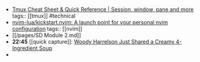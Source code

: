 - [Tmux Cheat Sheet & Quick Reference | Session, window, pane and more](https://tmuxcheatsheet.com/)
  tags:: [[tmux]] #technical
- [nvim-lua/kickstart.nvim: A launch point for your personal nvim configuration](https://github.com/nvim-lua/kickstart.nvim)
  tags:: [[nvim]]
- [[/pages/SD Module 2.md]]
- **22:45** [[quick capture]]:  [Woody Harrelson Just Shared a Creamy 4-Ingredient Soup](https://www.eatingwell.com/woody-harrelson-creamy-potato-leek-soup-8769017)
-